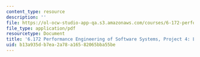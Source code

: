 ```yaml
---
content_type: resource
description: ''
file: https://ol-ocw-studio-app-qa.s3.amazonaws.com/courses/6-172-performance-engineering-of-software-systems-fall-2018/b13a935db7ea2a78a16582065bba55be_MIT6_172F18_project4.pdf
file_type: application/pdf
resourcetype: Document
title: '6.172 Performance Engineering of Software Systems, Project 4: Leiserchess'
uid: b13a935d-b7ea-2a78-a165-82065bba55be
---
```

